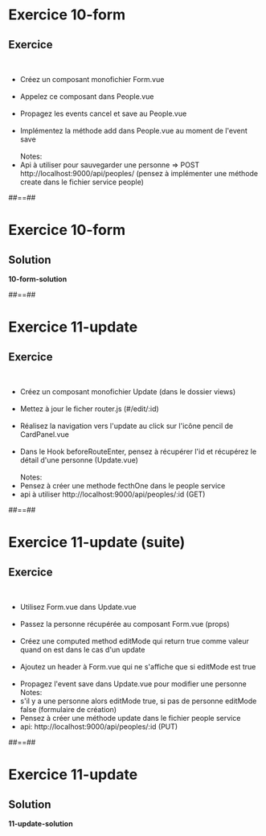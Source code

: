 <!-- .slide: class="exercice" -->
# Exercice 10-form
## Exercice
<br>

- Créez un composant monofichier Form.vue<br><br>
- Appelez ce composant dans People.vue<br><br>
- Propagez les events cancel et save au People.vue<br><br>
- Implémentez la méthode add dans People.vue au moment de l'event save<br><br>
Notes:
 - Api à utiliser pour sauvegarder une personne => POST http://localhost:9000/api/peoples/ (pensez à implémenter une méthode create dans le fichier service people)

 ##==##

 <!-- .slide: class="exercice" -->
 # Exercice 10-form
 ## Solution
 **10-form-solution**
 <!-- .element: class="full-center" -->

 ##==##

 <!-- .slide: class="exercice" -->
 # Exercice 11-update
 ## Exercice
 <br>

 - Créez un composant monofichier Update (dans le dossier views)<br><br>
 - Mettez à jour le ficher router.js (#/edit/:id)<br><br>
 - Réalisez la navigation vers l'update au click sur l'icône pencil de CardPanel.vue<br><br>
 - Dans le Hook beforeRouteEnter, pensez à récupérer l'id et récupérez le détail d'une personne (Update.vue)<br><br>
Notes:
 - Pensez à créer une methode fecthOne dans le people service
 - api à utiliser http://localhost:9000/api/peoples/:id (GET)

 ##==##

 <!-- .slide: class="exercice" -->
 # Exercice 11-update (suite)
 ## Exercice
 <br>

 - Utilisez Form.vue dans Update.vue<br><br>
 - Passez la personne récupérée au composant Form.vue (props)<br><br>
 - Créez une computed method editMode qui return true comme valeur quand on est dans le cas d'un update<br><br>
 - Ajoutez un header à Form.vue qui ne s'affiche que si editMode est true<br><br>
 - Propagez l'event save dans Update.vue pour modifier une personne
Notes:
 - s'il y a une personne alors editMode true, si pas de personne editMode false (formulaire de création)
 - Pensez à créer une méthode update dans le fichier people service
 - api:  http://localhost:9000/api/peoples/:id (PUT)

 ##==##

 <!-- .slide: class="exercice" -->
 # Exercice 11-update
 ## Solution
 **11-update-solution**
 <!-- .element: class="full-center" -->
